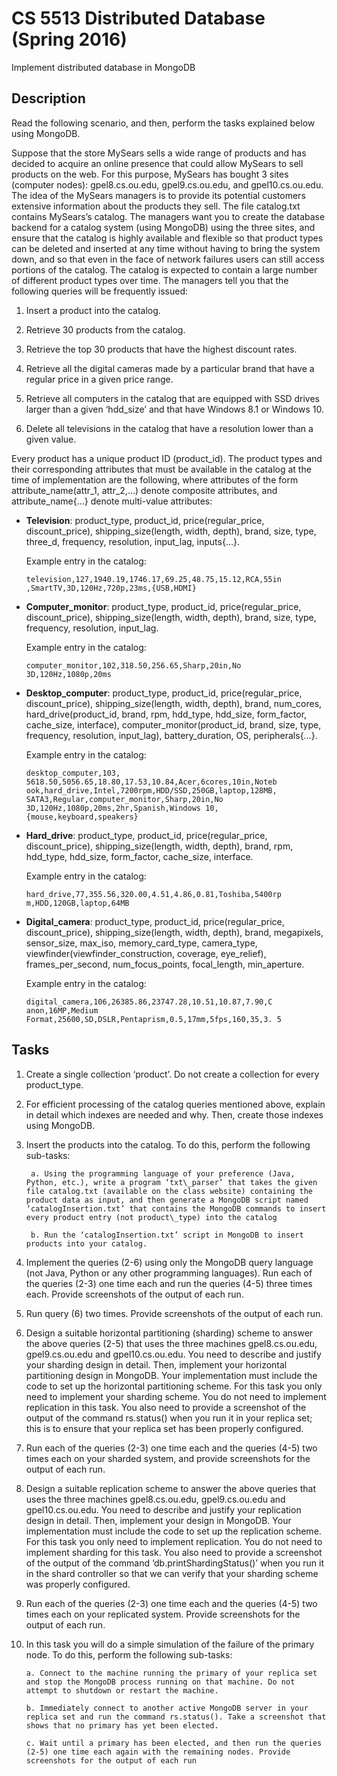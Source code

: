 # CS 5513 Distributed Database (Spring 2016)

Implement distributed database in MongoDB

## Description

Read the following scenario, and then, perform the tasks explained below using MongoDB. 
 
Suppose that the store MySears sells a wide range of products and has decided to acquire an online presence that could allow MySears to sell products on the web. For this purpose, MySears has bought 3 sites (computer nodes): gpel8.cs.ou.edu, gpel9.cs.ou.edu, and gpel10.cs.ou.edu.  The idea of the MySears managers is to provide its potential customers extensive information about the products they sell. The file catalog.txt contains MySears’s catalog. The managers want you to create the database backend for a catalog system (using MongoDB) using the three sites, and ensure that the catalog is highly available and flexible so that product types can be deleted and inserted at any time without having to bring the system down, and so that even in the face of network failures users can still access portions of the catalog.  The catalog is expected to contain a large number of different product types over time.  The managers tell you that the following queries will be frequently issued:

1. Insert a product into the catalog.

2. Retrieve 30 products from the catalog.

3. Retrieve the top 30 products that have the highest discount rates.

4. Retrieve all the digital cameras made by a particular brand that have a regular price in a given price range.

5. Retrieve all computers in the catalog that are equipped with SSD drives larger than a given ‘hdd\_size’ and that have Windows 8.1 or Windows 10.

6. Delete all televisions in the catalog that have a resolution lower than a given value. 
 
Every product has a unique product ID (product\_id). The product types and their corresponding attributes that must be available in the catalog at the time of implementation are the following, where attributes of the form attribute_name(attr\_1, attr\_2,…) denote composite attributes, and attribute_name{…} denote multi-value attributes: 
 
* **Television**: product_type, product_id, price(regular_price, discount_price), shipping_size(length, width, depth), brand, size, type, three_d, frequency, resolution, input_lag, inputs{…}.
    
    Example entry in the catalog:

      television,127,1940.19,1746.17,69.25,48.75,15.12,RCA,55in ,SmartTV,3D,120Hz,720p,23ms,{USB,HDMI}

* **Computer\_monitor**: product\_type, product\_id, price(regular\_price, discount\_price), shipping\_size(length, width, depth), brand, size, type, frequency, resolution, input\_lag.
  
    Example entry in the catalog:

      computer_monitor,102,318.50,256.65,Sharp,20in,No 3D,120Hz,1080p,20ms

* **Desktop\_computer**: product\_type, product\_id, price(regular\_price, discount\_price), shipping\_size(length, width, depth), brand, num_cores, hard_drive(product\_id, brand, rpm, hdd\_type, hdd\_size, form\_factor, cache\_size, interface), computer\_monitor(product\_id, brand, size, type, frequency, resolution, input\_lag), battery\_duration, OS, peripherals{…}.

    Example entry in the catalog: 

      desktop_computer,103, 5618.50,5056.65,18.80,17.53,10.84,Acer,6cores,10in,Noteb ook,hard_drive,Intel,7200rpm,HDD/SSD,250GB,laptop,128MB, SATA3,Regular,computer_monitor,Sharp,20in,No 3D,120Hz,1080p,20ms,2hr,Spanish,Windows 10,{mouse,keyboard,speakers}

* **Hard\_drive**: product\_type, product\_id, price(regular\_price, discount\_price), shipping\_size(length, width, depth), brand, rpm, hdd\_type, hdd\_size, form\_factor, cache\_size, interface.

    Example entry in the catalog:

      hard_drive,77,355.56,320.00,4.51,4.86,0.81,Toshiba,5400rp m,HDD,120GB,laptop,64MB

* **Digital\_camera**: product\_type, product\_id, price(regular\_price, discount\_price), shipping\_size(length, width, depth), brand, megapixels, sensor\_size, max\_iso, memory\_card\_type, camera\_type, viewfinder(viewfinder\_construction, coverage, eye\_relief), frames\_per\_second, num\_focus\_points, focal\_length, min\_aperture.

    Example entry in the catalog:

      digital_camera,106,26385.86,23747.28,10.51,10.87,7.90,C anon,16MP,Medium Format,25600,SD,DSLR,Pentaprism,0.5,17mm,5fps,160,35,3. 5 
 
## Tasks

1) Create a single collection ‘product’. Do not create a collection for every product\_type.

2) For efficient processing of the catalog queries mentioned above, explain in detail which indexes are needed and why. Then, create those indexes using MongoDB.

3) Insert the products into the catalog.  To do this, perform the following sub-tasks:

        a. Using the programming language of your preference (Java, Python, etc.), write a program ‘txt\_parser’ that takes the given file catalog.txt (available on the class website) containing the product data as input, and then generate a MongoDB script named ‘catalogInsertion.txt’ that contains the MongoDB commands to insert every product entry (not product\_type) into the catalog
    
        b. Run the ‘catalogInsertion.txt’ script in MongoDB to insert products into your catalog. 
 
4) Implement the queries (2-6) using only the MongoDB query language (not Java, Python or any other programming languages).  Run each of the queries (2-3) one time each and run the queries (4-5) three times each. Provide screenshots of the output of each run.

5) Run query (6) two times. Provide screenshots of the output of each run.

6) Design a suitable horizontal partitioning (sharding) scheme to answer the above queries (2-5) that uses the three machines gpel8.cs.ou.edu, gpel9.cs.ou.edu and gpel10.cs.ou.edu.  You need to describe and justify your sharding design in detail. Then, implement your horizontal partitioning design in MongoDB. Your implementation must include the code to set up the horizontal partitioning scheme. For this task you only need to implement your sharding scheme. You do not need to implement replication in this task. You also need to provide a screenshot of the output of the command rs.status() when you run it in your replica set; this is to ensure that your replica set has been properly configured.

7) Run each of the queries (2-3) one time each and the queries (4-5) two times each on your sharded system, and provide screenshots for the output of each run.

8) Design a suitable replication scheme to answer the above queries that uses the three machines gpel8.cs.ou.edu, gpel9.cs.ou.edu and gpel10.cs.ou.edu. You need to describe and justify your  replication design in detail. Then, implement your design in MongoDB. Your implementation must include the code to set up the replication scheme. For this task you only need to implement replication. You do not need to implement sharding for this task. You also need to provide a screenshot of the output of the command ‘db.printShardingStatus()’ when you run it in the shard controller so that we can verify that your sharding scheme was properly configured.

9) Run each of the queries (2-3) one time each and the queries (4-5) two times each on your replicated system. Provide screenshots for the output of each run.

10) In this task you will do a simple simulation of the failure of the primary node. To do this, perform the following sub-tasks:

        a. Connect to the machine running the primary of your replica set and stop the MongoDB process running on that machine. Do not attempt to shutdown or restart the machine.
    
        b. Immediately connect to another active MongoDB server in your replica set and run the command rs.status(). Take a screenshot that shows that no primary has yet been elected.
    
        c. Wait until a primary has been elected, and then run the queries (2-5) one time each again with the remaining nodes. Provide screenshots for the output of each run
